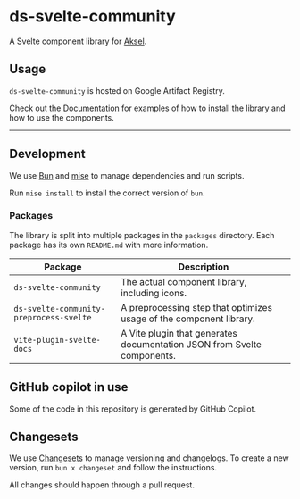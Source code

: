 # ds-svelte-community

A Svelte component library for [Aksel](https://aksel.nav.no).

## Usage

`ds-svelte-community` is hosted on Google Artifact Registry.

Check out the [Documentation](https://nais.io/ds-svelte-community) for examples of how to install the library and how to use the components.

---

## Development

We use [Bun](https://bun.sh) and [mise](https://mise.jdx.dev/) to manage dependencies and run scripts.

Run `mise install` to install the correct version of `bun`.

### Packages

The library is split into multiple packages in the `packages` directory. Each package has its own `README.md` with more information.

| Package                                 | Description                                                             |
| --------------------------------------- | ----------------------------------------------------------------------- |
| `ds-svelte-community`                   | The actual component library, including icons.                          |
| `ds-svelte-community-preprocess-svelte` | A preprocessing step that optimizes usage of the component library.     |
| `vite-plugin-svelte-docs`               | A Vite plugin that generates documentation JSON from Svelte components. |

## GitHub copilot in use

Some of the code in this repository is generated by GitHub Copilot.

## Changesets

We use [Changesets](https://github.com/changesets/changesets) to manage versioning and changelogs.
To create a new version, run `bun x changeset` and follow the instructions.

All changes should happen through a pull request.

